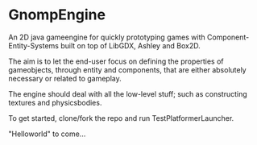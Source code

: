 # GnompEngine
An 2D java gameengine for quickly prototyping games with Component-Entity-Systems built on top of LibGDX, Ashley and Box2D.

The aim is to let the end-user focus on defining the properties of gameobjects, through entity and components, that are either absolutely necessary or related to gameplay.

The engine should deal with all the low-level stuff; such as constructing textures and physicsbodies.

To get started, clone/fork the repo and run TestPlatformerLauncher.

"Helloworld" to come...

